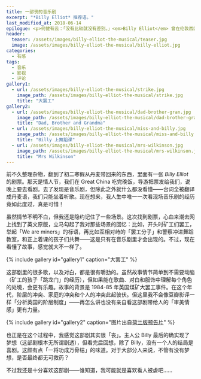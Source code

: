 ```yaml
---
title: 一部丧的音乐剧
excerpt: "*Billy Elliot* 推荐语。"
last_modified_at: 2018-06-14
epilogue: <p>何健有云：「没有比较就没有差别。」<em>Billy Elliot</em> 曾在伦敦西区常驻 12 年，也曾引进到百老汇和澳大利亚，并翻译成多种语言（不过和我们没什么关系）。对比小演员的表演十分有趣，有兴趣的可以试试：</p><p>这是伦敦西区的最初三个 Billy 之一，Liam Mower 表演的 <em>Electricity</em> ：</p><iframe width="560" height="315" src="https://www.youtube.com/embed/ShNMmtRcB8g?start=23" frameborder="0" allow="autoplay; encrypted-media" allowfullscreen></iframe><p style="color:#DC5B6D;">更新：<a href="https://www.bilibili.com/video/av4337512/">B 站链接</a></p><p>这是美国百老汇的初代 Billy 之一，Kiril Kulish 表演的相同片段：(只有 Youtube 上找得到）</p><iframe width="560" height="315" src="https://www.youtube.com/embed/Ibf48l52nHU?start=16" frameborder="0" allow="autoplay; encrypted-media" allowfullscreen></iframe><p><em>（只有他可以在空中转两圈……）</em></p><p>这是唯一的官方录制版，Elliott Hanna 表演的相同片段：</p><iframe width="560" height="315" src="https://www.youtube.com/embed/muBrh7Y5ZL0" frameborder="0" allow="autoplay; encrypted-media" allowfullscreen></iframe><p style="color:#DC5B6D;">更新：<a href="https://www.bilibili.com/video/av3264743/">B 站链接</a></p><p>如果有兴趣想看全剧，可以去 B 站搜索官摄全本。顺带提一句，官摄中 Older Billy 的扮演者，就是前面提到的 Liam Mower——他果然成了芭蕾演员……</p>
header:
  teaser: /assets/images/billy-elliot-the-musical/teaser.jpg
  image: /assets/images/billy-elliot-the-musical/billy-elliot.jpg
categories:
  - 有感
tags:
  - 音乐
  - 影视
  - 评论
gallery1:
  - url: /assets/images/billy-elliot-the-musical/strike.jpg
    image_path: /assets/images/billy-elliot-the-musical/strike.jpg
    title: "大罢工"
gallery2:
  - url: /assets/images/billy-elliot-the-musical/dad-brother-gran.jpg
    image_path: /assets/images/billy-elliot-the-musical/dad-brother-gran.jpg
    title: "Dad, Brother and Grandma"
  - url: /assets/images/billy-elliot-the-musical/miss-and-billy.jpg
    image_path: /assets/images/billy-elliot-the-musical/miss-and-billy.jpg
    title: "Billy 上舞蹈课"
  - url: /assets/images/billy-elliot-the-musical/mrs-wilkinson.jpg
    image_path: /assets/images/billy-elliot-the-musical/mrs-wilkinson.jpg
    title: "Mrs Wilkinson"
---
```


前不久整理杂物，翻到了初二寒假从丹麦带回来的东西，里面有一张 *Billy Elliot* 的剧票。那天是情人节，我们在 Great China 吃完晚饭，导游把票发给我们，说晚上要去看剧。去了发现是音乐剧，但除此之外就什么都没看懂——台词全被翻译成丹麦语，我们只能坐着听歌。现在想来，我人生中唯一一次看现场音乐剧的经历竟如此度过，真是可惜！

虽然情节不明不白，但我还是隐约记住了一些场景。这次找到剧票，心血来潮去网上找到了英文原版，立马勾起了我对那些场景的回忆：比如，开头时矿工们罢工，举起「We are miners」的标语，再比如互相对峙的「罢工分子」和警察冲进舞蹈教室，和正上着课的孩子们共舞——这是只有在音乐剧里才会出现的。不过，现在看懂了故事，感觉就大不一样了。

{% include gallery id="gallery1" caption="大罢工" %}

这部剧里的很多歌，以及对白，都是很有嚼劲的。虽然故事情节简单到不需要动脑（矿工的孩子「跳龙门」的经历），但如果能在歌曲、对白和服饰中理解每个角色的处境，会更有乐趣。故事的背景是 1984-85 年英国煤矿大罢工事件。在这个年代，阶层的冲突、家庭的冲突和个人的冲突此起彼伏。但这里我不会像豆瓣影评一样「分析英国的阶层制度」——再怎么讲也没有亲自看这部剧带给人的「审美情感」更有力量。

{% include gallery id="gallery2" caption="图片出自[荷兰版预告片](https://www.youtube.com/watch?v=XTyEjRShAyE)" %}

也正是在这个过程中，我感觉这部剧其实很「丧」。主人公 Billy 最后的确实现了梦想（这部剧根本无所谓剧透），但看完后回想，除了 Billy，没有一个人的结局是喜剧。这颇有点「一将功成万骨枯」的味道。对于大部分人来说，不管有没有梦想，是否最终都无可救药？

不过我还是十分喜欢这部剧——谁知道，我可能就是喜欢看人被虐吧……



